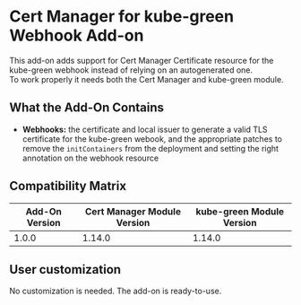 # Cert Manager for kube-green Webhook Add-on

This add-on adds support for Cert Manager Certificate resource for the kube-green webhook instead of
relying on an autogenerated one.  
To work properly it needs both the Cert Manager and kube-green module.

## What the Add-On Contains

- **Webhooks:** the certificate and local issuer to generate a valid TLS certificate for the kube-green webook,
	and the appropriate patches to remove the `initContainers` from the deployment and setting the right
	annotation on the webhook resource

## Compatibility Matrix

| Add-On Version | Cert Manager Module Version | kube-green Module Version |
|----------------|-----------------------------|---------------------------|
| 1.0.0          | 1.14.0                      | 1.14.0                    |

## User customization

No customization is needed. The add-on is ready-to-use.
